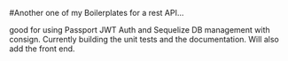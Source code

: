 #Another one of my Boilerplates for a rest API...

good for using Passport JWT Auth and Sequelize DB management with consign. Currently building the unit tests and the documentation. Will also add the front end.
